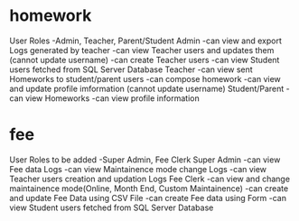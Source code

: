 # homework
User Roles
  -Admin, Teacher, Parent/Student
Admin
  -can view and export Logs generated by teacher
  -can view Teacher users and updates them (cannot update username)
  -can create Teacher users
  -can view Student users fetched from SQL Server Database
Teacher
  -can view sent Homeworks to student/parent users
  -can compose homework
  -can view and update profile imformation (cannot update username)
Student/Parent
  -can view Homeworks
  -can view profile information
# fee
User Roles to be added
  -Super Admin, Fee Clerk
Super Admin
  -can view Fee data Logs
  -can view Maintainence mode change Logs
  -can view Teacher users creation and updation Logs
Fee Clerk
  -can view and change maintainence mode(Online, Month End, Custom Maintainence)
  -can create and update Fee Data using CSV File
  -can create Fee data using Form
  -can view Student users fetched from SQL Server Database
